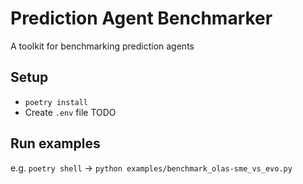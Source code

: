 # Prediction Agent Benchmarker

A toolkit for benchmarking prediction agents

## Setup

- `poetry install`
- Create `.env` file TODO

## Run examples

e.g. `poetry shell` -> `python examples/benchmark_olas-sme_vs_evo.py`
